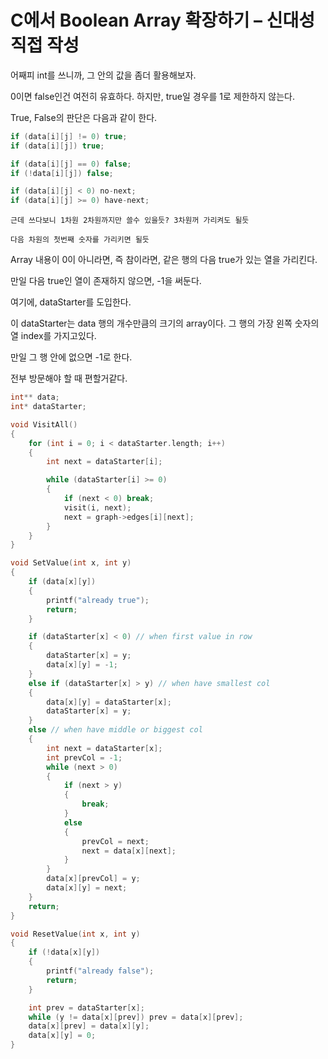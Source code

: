 # C에서 Boolean Array 확장하기 – 신대성 직접 작성

어째피 int를 쓰니까, 그 안의 값을 좀더 활용해보자.

0이면 false인건 여전히 유효하다. 하지만, true일 경우를 1로 제한하지 않는다.

True, False의 판단은 다음과 같이 한다.

```C
if (data[i][j] != 0) true;
if (data[i][j]) true;

if (data[i][j] == 0) false;
if (!data[i][j]) false;

if (data[i][j] < 0) no-next;
if (data[i][j] >= 0) have-next;
```

    근데 쓰다보니 1차원 2차원까지만 쓸수 있을듯? 3차원꺼 가리켜도 될듯

    다음 차원의 첫번째 숫자를 가리키면 될듯

Array 내용이 0이 아니라면, 즉 참이라면, 같은 행의 다음 true가 있는 열을 가리킨다.

만일 다음 true인 열이 존재하지 않으면, -1을 써둔다.

여기에, dataStarter를 도입한다.

이 dataStarter는 data 행의 개수만큼의 크기의 array이다. 그 행의 가장 왼쪽 숫자의 열 index를 가지고있다.

만일 그 행 안에 없으면 -1로 한다.

전부 방문해야 할 때 편할거같다.

```C
int** data;
int* dataStarter;

void VisitAll()
{
    for (int i = 0; i < dataStarter.length; i++)
    {
        int next = dataStarter[i];

        while (dataStarter[i] >= 0)
        {
            if (next < 0) break;
            visit(i, next);
            next = graph->edges[i][next];
        }
    }
}

void SetValue(int x, int y)
{
    if (data[x][y])
    {
        printf("already true");
        return;
    }

    if (dataStarter[x] < 0) // when first value in row
    {
        dataStarter[x] = y;
        data[x][y] = -1;
    }
    else if (dataStarter[x] > y) // when have smallest col
    {
        data[x][y] = dataStarter[x];
        dataStarter[x] = y;
    }
    else // when have middle or biggest col
    {
        int next = dataStarter[x];
        int prevCol = -1;
        while (next > 0)
        {
            if (next > y)
            {
                break;
            }
            else
            {
                prevCol = next;
                next = data[x][next];
            }
        }
        data[x][prevCol] = y;
        data[x][y] = next;
    }
    return;
}

void ResetValue(int x, int y)
{
    if (!data[x][y])
    {
        printf("already false");
        return;
    }

    int prev = dataStarter[x];
    while (y != data[x][prev]) prev = data[x][prev];
    data[x][prev] = data[x][y];
    data[x][y] = 0;
}
```
